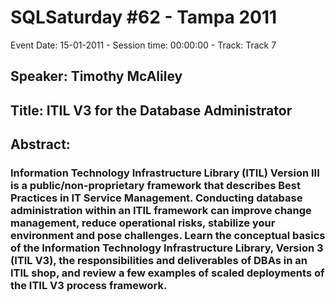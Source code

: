 # SQLSaturday #62 - Tampa 2011
Event Date: 15-01-2011 - Session time: 00:00:00 - Track: Track 7
## Speaker: Timothy McAliley
## Title: ITIL V3 for the Database Administrator
## Abstract:
### Information Technology Infrastructure Library (ITIL) Version III is a public/non-proprietary framework that describes Best Practices in IT Service Management. Conducting database administration within an ITIL framework can improve change management, reduce operational risks, stabilize your environment and pose challenges. Learn the conceptual basics of the Information Technology Infrastructure Library, Version 3 (ITIL V3), the responsibilities and deliverables of DBAs in an ITIL shop, and review a few examples of scaled deployments of the ITIL V3 process framework.



